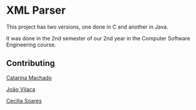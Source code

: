 # XML Parser

This project has two versions, one done in C and another in Java.

It was done in the 2nd semester of our 2nd year in the Computer Software Engineering course.


## Contributing

[Catarina Machado](https://github.com/catarinamachado)

[João Vilaça](https://github.com/machadovilaca)

[Cecília Soares](https://github.com/soaresCecilia)
